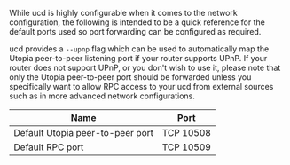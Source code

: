 While ucd is highly configurable when it comes to the network configuration,
the following is intended to be a quick reference for the default ports used so
port forwarding can be configured as required.

ucd provides a `--upnp` flag which can be used to automatically map the Utopia
peer-to-peer listening port if your router supports UPnP.  If your router does
not support UPnP, or you don't wish to use it, please note that only the Utopia
peer-to-peer port should be forwarded unless you specifically want to allow RPC
access to your ucd from external sources such as in more advanced network
configurations.

|Name|Port|
|----|----|
|Default Utopia peer-to-peer port|TCP 10508|
|Default RPC port|TCP 10509|
